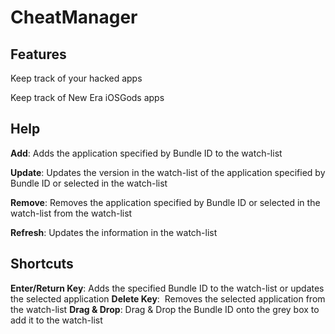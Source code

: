 # CheatManager

## Features
Keep track of your hacked apps

Keep track of New Era iOSGods apps

## Help

**Add**: Adds the application specified by Bundle ID to the watch-list

**Update**: Updates the version in the watch-list of the application specified by Bundle ID or selected in the watch-list

**Remove**: Removes the application specified by Bundle ID or selected in the watch-list from the watch-list

**Refresh**: Updates the information in the watch-list




## Shortcuts

**Enter/Return Key**: Adds the specified Bundle ID to the watch-list or updates the selected application
**Delete Key**:  Removes the selected application from the watch-list
**Drag & Drop**: Drag & Drop the Bundle ID onto the grey box to add it to the watch-list
